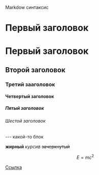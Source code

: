Markdow синтаксис
# Первый заголовок
# Первый заголовок

## Второй заголовок
### Третий зааголовок
#### Четвертый заголовок
##### Пятый заголовок
###### Шестой заголовок

--- какой-то блок

**жирный**
*курсив*
~~зачеркнутый~~

$$E=mc^2$$

[Ссылка](https://ru.wikipedia.org/wiki/%D0%A6%D0%BE%D0%B9,_%D0%92%D0%B8%D0%BA%D1%82%D0%BE%D1%80_%D0%A0%D0%BE%D0%B1%D0%B5%D1%80%D1%82%D0%BE%D0%B2%D0%B8%D1%87)
